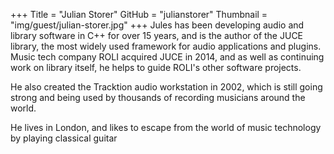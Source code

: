 +++
Title = "Julian Storer"
GitHub = "julianstorer"
Thumbnail = "img/guest/julian-storer.jpg"
+++
Jules has been developing audio and library software in C++ for over 15 years, and is the author of the JUCE library, the most widely used framework for audio applications and plugins. Music tech company ROLI acquired JUCE in 2014, and as well as continuing work on library itself, he helps to guide ROLI's other software projects.

He also created the Tracktion audio workstation in 2002, which is still going strong and being used by thousands of recording musicians around the world.

He lives in London, and likes to escape from the world of music technology by playing classical guitar